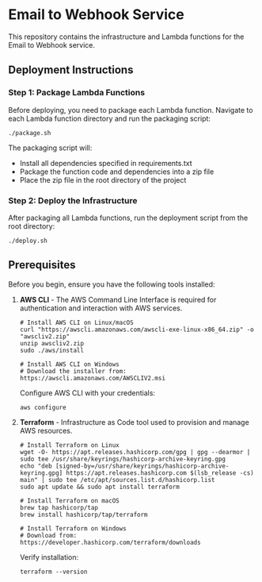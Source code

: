 # Email to Webhook Service

This repository contains the infrastructure and Lambda functions for the Email to Webhook service.

## Deployment Instructions

### Step 1: Package Lambda Functions

Before deploying, you need to package each Lambda function. Navigate to each Lambda function directory and run the packaging script:

```
./package.sh
```

The packaging script will:

- Install all dependencies specified in requirements.txt
- Package the function code and dependencies into a zip file
- Place the zip file in the root directory of the project

### Step 2: Deploy the Infrastructure

After packaging all Lambda functions, run the deployment script from the root directory:

```
./deploy.sh
```

## Prerequisites

Before you begin, ensure you have the following tools installed:

1. **AWS CLI** - The AWS Command Line Interface is required for authentication and interaction with AWS services.

   ```
   # Install AWS CLI on Linux/macOS
   curl "https://awscli.amazonaws.com/awscli-exe-linux-x86_64.zip" -o "awscliv2.zip"
   unzip awscliv2.zip
   sudo ./aws/install

   # Install AWS CLI on Windows
   # Download the installer from: https://awscli.amazonaws.com/AWSCLIV2.msi
   ```

   Configure AWS CLI with your credentials:

   ```
   aws configure
   ```

2. **Terraform** - Infrastructure as Code tool used to provision and manage AWS resources.

   ```
   # Install Terraform on Linux
   wget -O- https://apt.releases.hashicorp.com/gpg | gpg --dearmor | sudo tee /usr/share/keyrings/hashicorp-archive-keyring.gpg
   echo "deb [signed-by=/usr/share/keyrings/hashicorp-archive-keyring.gpg] https://apt.releases.hashicorp.com $(lsb_release -cs) main" | sudo tee /etc/apt/sources.list.d/hashicorp.list
   sudo apt update && sudo apt install terraform

   # Install Terraform on macOS
   brew tap hashicorp/tap
   brew install hashicorp/tap/terraform

   # Install Terraform on Windows
   # Download from: https://developer.hashicorp.com/terraform/downloads
   ```

   Verify installation:

   ```
   terraform --version
   ```
